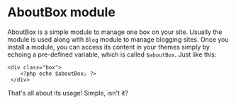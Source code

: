 AboutBox module
===============

AboutBox is a simple module to manage one box on your site. Usually the module is used along with `Blog` module to manage blogging sites. Once you install a module, you can access its content in your themes simply by echoing a pre-defined variable, which is called `$aboutBox`. Just like this:

    <div class="box">
        <?php echo $aboutBox; ?>
     </div>

That's all about its usage! Simple, isn't it?